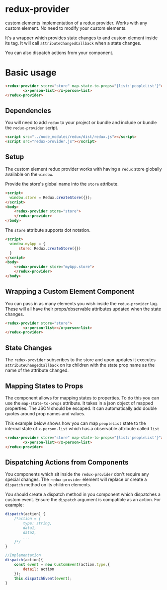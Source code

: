 # redux-provider
custom elements implementation of a redux provider. Works with any custom element. No need to modify your custom elements. 

It's a wrapper which provides state changes to and custom element inside its tag. It will call `attributeChangedCallback` when a state changes. 

You can also dispatch actions from your component.

# Basic usage

```html
<redux-provider store="store" map-state-to-props="{list:'peopleList'}">
        <x-person-list></x-person-list>
</redux-provider>
```

## Dependencies

You will need to add `redux` to your project or bundle and include or bundle the `redux-provider` script.

```HTML
<script src="../node_modules/redux/dist/redux.js"></script>
<script src="redux-provider.js"></script>
```

## Setup
The custom element redux provider works with having a `redux` store globally available on the `window`. 

Provide the store's global name into the `store` attribute.

```html
<script>
  window.store = Redux.createStore({});
</script>
<body>
    <redux-provider store="store">
    </redux-provider>
</body>
```

The `store` attribute supports dot notation.

```html
<script>
  window.myApp = {
      store: Redux.createStore({})
  }
</script>
<body>
    <redux-provider store="myApp.store">
    </redux-provider>
</body>
```

## Wrapping a Custom Element Component

You can pass in as many elements you wish inside the `redux-provider` tag. These will all have their props/observable attributes updated when the state changes.  

```html
<redux-provider store="store">
        <x-person-list></x-person-list>
</redux-provider>
```

## State Changes  

The `redux-provider` subscribes to the store and upon updates it executes `attributeChangedCallback` on its children with the state prop name as the name of the attribute changed.

## Mapping States to Props
The component allows for mapping states to properties. To do this you can use the `map-state-to-props` attribute. It takes in a json object of mapped properties. The JSON should be escaped. It can automatically add double quotes around prop names and values.

This example below shows how you can map `peopleList` state to the internal state of `x-person-list` which has a observable attribute called `list`

```html
<redux-provider store="store" map-state-to-props="{list:'peopleList'}">
        <x-person-list></x-person-list>
</redux-provider>
```

## Dispatching Actions from Components
You components which sit inside the  `redux-provider` don't require any special changes. The `redux-provider` element will replace or create a `dispatch` method on its children elements. 

You should create a dispatch method in you component which dispatches a custom event. Ensure the `dispatch` argument is compatible as an action. For example:

```js
dispatch(action) {
    /*action = {
        type: string,
        data1,    
        data2,   
        ... 
    }*/
}

//Implementation
dispatch(action){
    const event = new CustomEvent(action.type,{
        detail: action
    });
    this.dispatchEvent(event);
}
```